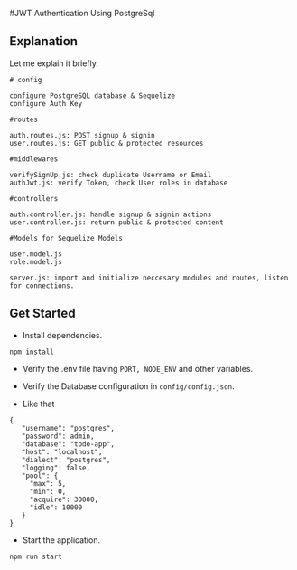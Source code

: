 #JWT Authentication Using PostgreSql

## Explanation

Let me explain it briefly.
```
# config

configure PostgreSQL database & Sequelize
configure Auth Key
````
```
#routes

auth.routes.js: POST signup & signin
user.routes.js: GET public & protected resources
```
```
#middlewares

verifySignUp.js: check duplicate Username or Email
authJwt.js: verify Token, check User roles in database
```
```
#controllers

auth.controller.js: handle signup & signin actions
user.controller.js: return public & protected content
```
```
#Models for Sequelize Models

user.model.js
role.model.js
```
```
server.js: import and initialize neccesary modules and routes, listen for connections.
```
## Get Started

* Install dependencies.
```
npm install
```
* Verify the .env file having `PORT, NODE_ENV` and other variables.

* Verify the Database configuration in `config/config.json`.
* Like that 
```
{
   "username": "postgres",
   "password": admin,
   "database": "todo-app",
   "host": "localhost",
   "dialect": "postgres",
   "logging": false,
   "pool": {
     "max": 5,
     "min": 0,
     "acquire": 30000,
     "idle": 10000
   }
}
```

* Start the application.
```
npm run start
```

